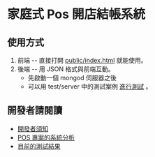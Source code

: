 # 家庭式 Pos 開店結帳系統

## 使用方式

1. 前端 -- 直接打開 [public/index.html](public/index.html) 就能使用。
2. 後端 -- 用 JSON 格式與前端互動。
    * 先啟動一個 mongod 伺服器之後 
    * 可以用 test/server 中的測試案例 [進行測試](test.md) 。

## 開發者請閱讀

* [開發者須知](developer.md)
* [POS 專案的系統分析](analysis.md)
* [目前的測試結果](test.md)

